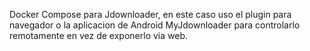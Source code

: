 Docker Compose para Jdownloader, en este caso uso el plugin para navegador o la aplicacion de Android MyJdownloader para controlarlo remotamente en vez de exponerlo via web.